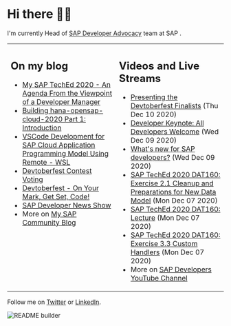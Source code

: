 
# Hi there 👋🏼

I'm currently Head of [SAP Developer Advocacy](https://developers.sap.com/) team at SAP .

<table><tr><td valign="top" width="50%">
 
## On my blog
- [My SAP TechEd 2020 - An Agenda From the Viewpoint of a Developer Manager](https://blogs.sap.com/?p=1221410) 
- [Building hana-opensap-cloud-2020 Part 1: Introduction](https://blogs.sap.com/?p=1219900) 
- [VSCode Development for SAP Cloud Application Programming Model Using Remote - WSL](https://blogs.sap.com/?p=1215560) 
- [Devtoberfest Contest Voting](https://blogs.sap.com/?p=1216969) 
- [Devtoberfest - On Your Mark, Get Set, Code!](https://blogs.sap.com/?p=1208007) 
- [SAP Developer News Show](https://blogs.sap.com/?p=1194205) 
- More on [My SAP Community Blog](https://people.sap.com/thomas.jung#content:blogposts)
</td>
  
<td valign="top" width="50%">
  
## Videos and Live Streams
- [Presenting the Devtoberfest Finalists](https://www.youtube.com/watch?v=i8qLjp8nv_Y) (Thu Dec 10 2020)
- [Developer Keynote: All Developers Welcome](https://www.youtube.com/watch?v=btEk_jdQo6A) (Wed Dec 09 2020)
- [What's new for SAP developers?](https://www.youtube.com/watch?v=ldyb-MZdMUw) (Wed Dec 09 2020)
- [SAP TechEd 2020 DAT160: Exercise 2.1 Cleanup and Preparations for New Data Model](https://www.youtube.com/watch?v=JmMXyyUk_80) (Mon Dec 07 2020)
- [SAP TechEd 2020 DAT160: Lecture](https://www.youtube.com/watch?v=Ugt_my8BK_4) (Mon Dec 07 2020)
- [SAP TechEd 2020 DAT160: Exercise 3.3 Custom Handlers](https://www.youtube.com/watch?v=sOi2haTiNVA) (Mon Dec 07 2020)
- More on [SAP Developers YouTube Channel](https://www.youtube.com/channel/UCNfmelKDrvRmjYwSi9yvrMg)
</td></tr></table>

Follow me on [Twitter](https://twitter.com/thomas_jung) or [LinkedIn](https://www.linkedin.com/in/thomasjungsap/).

![README builder](https://github.com/jung-thomas/jung-thomas/workflows/README%20builder/badge.svg)


